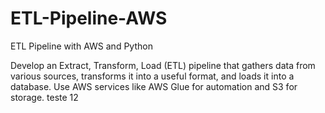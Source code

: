 # ETL-Pipeline-AWS
ETL Pipeline with AWS and Python

Develop an Extract, Transform, Load (ETL) pipeline that gathers data from various sources, transforms it into a useful format, and loads it into a database. Use AWS services like AWS Glue for automation and S3 for storage. teste 12
